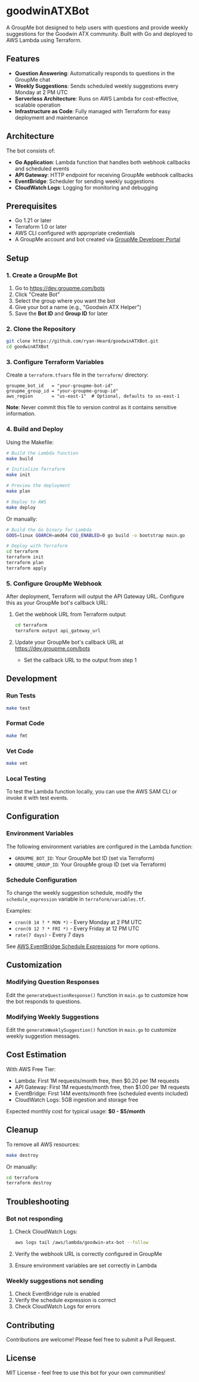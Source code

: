 # goodwinATXBot

A GroupMe bot designed to help users with questions and provide weekly suggestions for the Goodwin ATX community. Built with Go and deployed to AWS Lambda using Terraform.

## Features

- **Question Answering**: Automatically responds to questions in the GroupMe chat
- **Weekly Suggestions**: Sends scheduled weekly suggestions every Monday at 2 PM UTC
- **Serverless Architecture**: Runs on AWS Lambda for cost-effective, scalable operation
- **Infrastructure as Code**: Fully managed with Terraform for easy deployment and maintenance

## Architecture

The bot consists of:
- **Go Application**: Lambda function that handles both webhook callbacks and scheduled events
- **API Gateway**: HTTP endpoint for receiving GroupMe webhook callbacks
- **EventBridge**: Scheduler for sending weekly suggestions
- **CloudWatch Logs**: Logging for monitoring and debugging

## Prerequisites

- Go 1.21 or later
- Terraform 1.0 or later
- AWS CLI configured with appropriate credentials
- A GroupMe account and bot created via [GroupMe Developer Portal](https://dev.groupme.com/)

## Setup

### 1. Create a GroupMe Bot

1. Go to https://dev.groupme.com/bots
2. Click "Create Bot"
3. Select the group where you want the bot
4. Give your bot a name (e.g., "Goodwin ATX Helper")
5. Save the **Bot ID** and **Group ID** for later

### 2. Clone the Repository

```bash
git clone https://github.com/ryan-Heard/goodwinATXBot.git
cd goodwinATXBot
```

### 3. Configure Terraform Variables

Create a `terraform.tfvars` file in the `terraform/` directory:

```hcl
groupme_bot_id   = "your-groupme-bot-id"
groupme_group_id = "your-groupme-group-id"
aws_region       = "us-east-1"  # Optional, defaults to us-east-1
```

**Note**: Never commit this file to version control as it contains sensitive information.

### 4. Build and Deploy

Using the Makefile:

```bash
# Build the Lambda function
make build

# Initialize Terraform
make init

# Preview the deployment
make plan

# Deploy to AWS
make deploy
```

Or manually:

```bash
# Build the Go binary for Lambda
GOOS=linux GOARCH=amd64 CGO_ENABLED=0 go build -o bootstrap main.go

# Deploy with Terraform
cd terraform
terraform init
terraform plan
terraform apply
```

### 5. Configure GroupMe Webhook

After deployment, Terraform will output the API Gateway URL. Configure this as your GroupMe bot's callback URL:

1. Get the webhook URL from Terraform output:
   ```bash
   cd terraform
   terraform output api_gateway_url
   ```

2. Update your GroupMe bot's callback URL at https://dev.groupme.com/bots
   - Set the callback URL to the output from step 1

## Development

### Run Tests

```bash
make test
```

### Format Code

```bash
make fmt
```

### Vet Code

```bash
make vet
```

### Local Testing

To test the Lambda function locally, you can use the AWS SAM CLI or invoke it with test events.

## Configuration

### Environment Variables

The following environment variables are configured in the Lambda function:

- `GROUPME_BOT_ID`: Your GroupMe bot ID (set via Terraform)
- `GROUPME_GROUP_ID`: Your GroupMe group ID (set via Terraform)

### Schedule Configuration

To change the weekly suggestion schedule, modify the `schedule_expression` variable in `terraform/variables.tf`. 

Examples:
- `cron(0 14 ? * MON *)` - Every Monday at 2 PM UTC
- `cron(0 12 ? * FRI *)` - Every Friday at 12 PM UTC
- `rate(7 days)` - Every 7 days

See [AWS EventBridge Schedule Expressions](https://docs.aws.amazon.com/eventbridge/latest/userguide/eb-create-rule-schedule.html) for more options.

## Customization

### Modifying Question Responses

Edit the `generateQuestionResponse()` function in `main.go` to customize how the bot responds to questions.

### Modifying Weekly Suggestions

Edit the `generateWeeklySuggestion()` function in `main.go` to customize weekly suggestion messages.

## Cost Estimation

With AWS Free Tier:
- Lambda: First 1M requests/month free, then $0.20 per 1M requests
- API Gateway: First 1M requests/month free, then $1.00 per 1M requests
- EventBridge: First 14M events/month free (scheduled events included)
- CloudWatch Logs: 5GB ingestion and storage free

Expected monthly cost for typical usage: **$0 - $5/month**

## Cleanup

To remove all AWS resources:

```bash
make destroy
```

Or manually:

```bash
cd terraform
terraform destroy
```

## Troubleshooting

### Bot not responding

1. Check CloudWatch Logs:
   ```bash
   aws logs tail /aws/lambda/goodwin-atx-bot --follow
   ```

2. Verify the webhook URL is correctly configured in GroupMe

3. Ensure environment variables are set correctly in Lambda

### Weekly suggestions not sending

1. Check EventBridge rule is enabled
2. Verify the schedule expression is correct
3. Check CloudWatch Logs for errors

## Contributing

Contributions are welcome! Please feel free to submit a Pull Request.

## License

MIT License - feel free to use this bot for your own communities!
